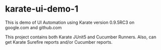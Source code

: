# karate-ui-demo-1
This is demo of UI Automation using Karate version 0.9.5RC3 on google.com and github.com

This project contains both Karate JUnit5 and Cucumber Runners. Also, can get Karate Surefire reports and/or Cucumber reports. 

